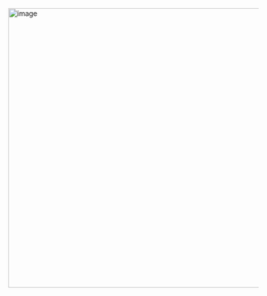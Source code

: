 <img width="542" height="562" alt="image" src="https://github.com/user-attachments/assets/8b072274-d062-4582-b8da-024147ad9efb" />
